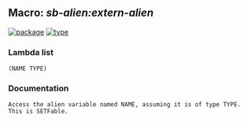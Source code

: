 ## Macro: ***sb-alien:extern-alien***
[![package](https://img.shields.io/badge/Package-SB--ALIEN-5f9ea0.svg?style=social&colorA=999999)](../) [![type](https://img.shields.io/badge/Type-Macro-5f9ea0.svg?style=social&colorA=999999)](../#macro) 
### Lambda list
```
(NAME TYPE)
```
### Documentation
```
Access the alien variable named NAME, assuming it is of type TYPE.
This is SETFable.
```
